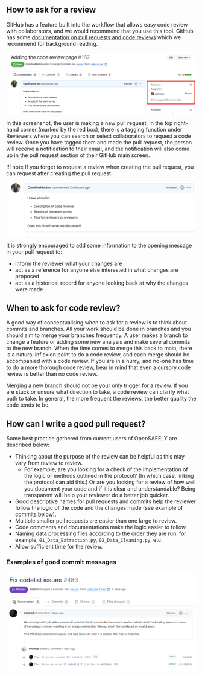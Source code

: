 ## How to ask for a review

GitHub has a feature built into the workflow that allows easy code review with collaborators, and we would recommend
that you use this tool. GitHub has some [documentation on pull requests and code reviews](https://docs.github.com/en/github/collaborating-with-issues-and-pull-requests/about-pull-request-reviews) which we recommend for background reading.

![An example of GitHub's pull request feature.](./images/code-review-main.png)

In this screenshot, the user is making a new pull request. In the top right-hand corner (marked by the
red box), there is a tagging function under Reviewers where you can search or select collaborators to request a code review.
Once you have tagged them and made the pull request, the person will receive a notification to their
email, and the notification will also come up in the pull request section of their GitHub main screen.

!!! note
    If you forget to request a review when creating the pull request, you can request after creating the pull request.

![An example of a pull request description as shown on GitHub.](./images/pr-desc.png)

It is strongly encouraged to add some information to the opening message in your pull request to:

* inform the reviewer what your changes are
* act as a reference for anyone else interested in what changes are proposed
* act as a historical record for anyone looking back at why the changes were made

## When to ask for code review?

A good way of conceptualising when to ask for a review is to think about commits and branches. All your work should be done in branches and you should aim to
merge your branches frequently. A user makes a branch to change a feature or adding some new analysis and make several commits to the new branch. When the time comes to merge this back to main, there is a natural inflexion point to do a code review, and each merge should be
accompanied with a code review. If you are in a hurry, and no-one has time to do a more thorough
code review, bear in mind that even a cursory code review is better than no code review.

Merging a new branch should not be your only trigger for a review. If you are stuck or unsure what direction to take, a code review can clarify what path to take. In general, the more frequent the reviews, the better quality the code tends to be.

## How can I write a good pull request?

Some best practice gathered from current users of OpenSAFELY are described below:

- Thinking about the purpose of the review can be helpful as this may vary from review to review.
    - For example, are you looking for a check of the implementation of the logic or methods outlined in the protocol?
      (In which case, linking the protocol can aid this.)
      Or are you looking for a review of how well you document your code and if it is clear and understandable?
      Being transparent will help your reviewer do a better job quicker.
- Good descriptive names for pull requests and commits help the reviewer follow the logic of the code and the changes made (see example of commits below).
- Multiple smaller pull requests are easier than one large to review.
- Code comments and documentations make the logic easier to follow.
- Naming data processing files according to the order they are run, for example, `01_Data_Extraction.py`, `02_Data_Cleaning.py`, etc.
- Allow sufficient time for the review.

### Examples of good commit messages
![An example of a good commit message as shown on GitHub.](./images/good-pr-pic.png)
